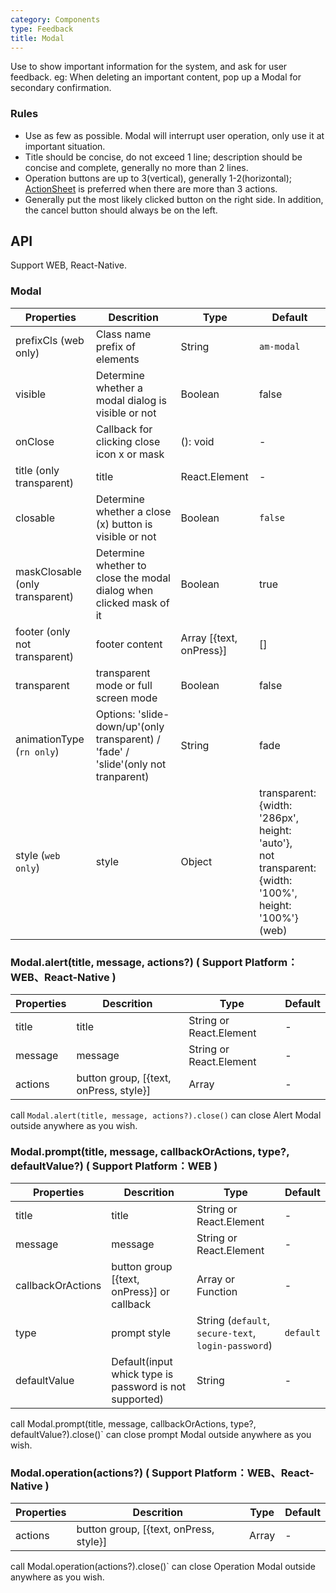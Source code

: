 ```yaml
---
category: Components
type: Feedback
title: Modal
---
```


Use to show important information for the system, and ask for user feedback. eg: When deleting an important content, pop up a Modal for secondary confirmation.

### Rules
- Use as few as possible. Modal will interrupt user operation, only use it at important situation.
- Title should be concise, do not exceed 1 line; description should be concise and complete, generally no more than 2 lines.
- Operation buttons are up to 3(vertical), generally 1-2(horizontal); [ActionSheet](/components/action-sheet) is preferred when there are more than 3 actions.
- Generally put the most likely clicked button on the right side. In addition, the cancel button should always be on the left.

## API

Support WEB, React-Native.

### Modal

Properties | Descrition | Type | Default
-----------|------------|------|--------
| prefixCls (web only)      | Class name prefix of elements |    String   | `am-modal`      |
| visible      | Determine whether a modal dialog is visible or not | Boolean          | false           |
| onClose      | Callback for clicking close icon x or mask        | (): void   | - |
| title (only transparent)       | title           | React.Element    | -           |
| closable    | Determine whether a close (x) button is visible or not | Boolean    | `false`       |
| maskClosable (only transparent) | Determine whether to close the modal dialog when clicked mask of it | Boolean   | true       |
| footer  (only not transparent)     | footer content       |  Array [{text, onPress}]    | [] |
| transparent | transparent mode or full screen mode       | Boolean   |  false |
| animationType (`rn only`) | Options: 'slide-down/up'(only transparent) / 'fade' / 'slide'(only not tranparent) | String |   fade |
| style (`web only`) |  style    | Object | transparent: {width: '286px', height: 'auto'}, <br />not transparent:  {width: '100%', height: '100%'} (web)|

### Modal.alert(title, message, actions?) ( Support Platform：WEB、React-Native )

Properties | Descrition | Type | Default
-----------|------------|------|--------
| title        | title                      | String or React.Element   | -            |
| message      | message                  | String or React.Element    | -    |
| actions         | button group, [{text, onPress, style}]       | Array | -            |

call `Modal.alert(title, message, actions?).close()`  can close Alert Modal outside anywhere as you wish.

### Modal.prompt(title, message, callbackOrActions, type?, defaultValue?) ( Support Platform：WEB )

Properties | Descrition | Type | Default
-----------|------------|------|--------
| title        | title                      | String or React.Element   | -            |
| message      | message                  | String or React.Element                    | -    |
| callbackOrActions  | button group [{text, onPress}] or callback      | Array or Function | -            |
| type       | prompt style   | String (`default`, `secure-text`, `login-password`)|  `default`  |
| defaultValue       | Default(input whick type is password is not supported)   | String |   -  |

call Modal.prompt(title, message, callbackOrActions, type?, defaultValue?).close()` can close prompt Modal outside anywhere as you wish.

### Modal.operation(actions?) ( Support Platform：WEB、React-Native )

Properties | Descrition | Type | Default
-----------|------------|------|--------
| actions         | button group, [{text, onPress, style}]       | Array | -            |

call Modal.operation(actions?).close()` can close Operation Modal outside anywhere as you wish.
